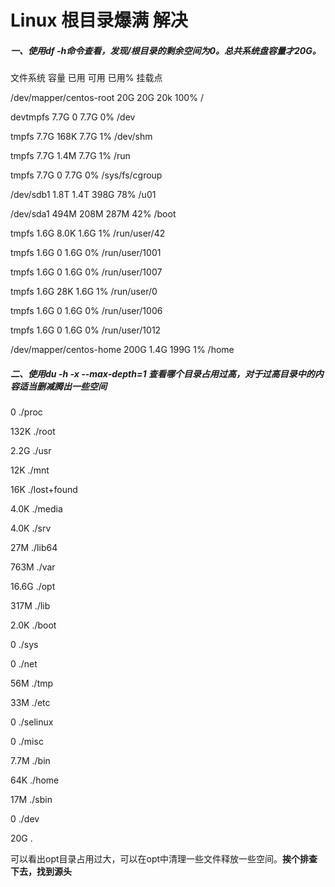 # Linux 根目录爆满 解决

 

##### 一、使用df -h命令查看，发现/根目录的剩余空间为0。总共系统盘容量才20G。

 

文件系统          容量 已用 可用 已用% 挂载点

/dev/mapper/centos-root  20G  20G 20k  100% /

devtmpfs          7.7G   0 7.7G  0% /dev

tmpfs           7.7G 168K 7.7G  1% /dev/shm

tmpfs           7.7G 1.4M 7.7G  1% /run

tmpfs           7.7G   0 7.7G  0% /sys/fs/cgroup

/dev/sdb1          1.8T 1.4T 398G  78% /u01

/dev/sda1         494M 208M 287M  42% /boot

tmpfs           1.6G 8.0K 1.6G  1% /run/user/42

tmpfs           1.6G   0 1.6G  0% /run/user/1001

tmpfs           1.6G   0 1.6G  0% /run/user/1007

tmpfs           1.6G  28K 1.6G  1% /run/user/0

tmpfs           1.6G   0 1.6G  0% /run/user/1006

tmpfs           1.6G   0 1.6G  0% /run/user/1012

/dev/mapper/centos-home 200G 1.4G  199G  1% /home

 

##### 二、使用du -h -x --max-depth=1 查看哪个目录占用过高，对于过高目录中的内容适当删减腾出一些空间

0    ./proc

132K     ./root

2.2G ./usr

12K ./mnt

16K ./lost+found

4.0K ./media

4.0K ./srv

27M ./lib64

763M    ./var

16.6G    ./opt

317M    ./lib

2.0K ./boot

0    ./sys

0    ./net

56M ./tmp

33M ./etc

0    ./selinux

0    ./misc

7.7M     ./bin

64K ./home

17M ./sbin

0    ./dev

20G .

 

可以看出opt目录占用过大，可以在opt中清理一些文件释放一些空间。**挨个排查下去，找到源头**